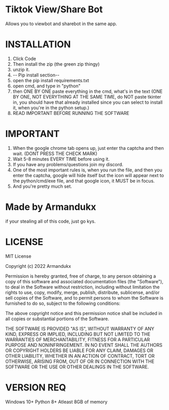 # Tiktok View/Share Bot
Allows you to viewbot and sharebot in the same app.
# INSTALLATION
1. Click Code
2. Then install the zip (the green zip thingy)
3. unzip it.
4. -- Pip install section--
5. open the pip install requirements.txt
6. open cmd, and type in "python"
7. then ONE BY ONE paste everything in the cmd, what's in the text (ONE BY ONE, NOT EVERYTHING AT THE SAME TIME, do NOT paste tkinter in, you should have that already installed since you can select to install it, when you're in the python setup.)
8. READ IMPORTANT BEFORE RUNNING THE SOFTWARE

# IMPORTANT
1. When the google chrome tab opens up, just enter tha captcha and then wait. (DONT PRESS THE CHECK MARK)
2. Wait 5-8 minutes EVERY TIME before using it.
3. If you have any problems/questions join my discord.
4. One of the most important rules is, when you run the file, and then you enter the captcha, google will hide itself but the icon will appear next to the python/cmd/exe file, and that google icon, it MUST be in focus.
5. And you're pretty much set.

# Made by Armandukx
if your stealing all of this code, just go kys.

# LICENSE
MIT License

Copyright (c) 2022 Armandukx

Permission is hereby granted, free of charge, to any person obtaining a copy
of this software and associated documentation files (the "Software"), to deal
in the Software without restriction, including without limitation the rights
to use, copy, modify, merge, publish, distribute, sublicense, and/or sell
copies of the Software, and to permit persons to whom the Software is
furnished to do so, subject to the following conditions:

The above copyright notice and this permission notice shall be included in all
copies or substantial portions of the Software.

THE SOFTWARE IS PROVIDED "AS IS", WITHOUT WARRANTY OF ANY KIND, EXPRESS OR
IMPLIED, INCLUDING BUT NOT LIMITED TO THE WARRANTIES OF MERCHANTABILITY,
FITNESS FOR A PARTICULAR PURPOSE AND NONINFRINGEMENT. IN NO EVENT SHALL THE
AUTHORS OR COPYRIGHT HOLDERS BE LIABLE FOR ANY CLAIM, DAMAGES OR OTHER
LIABILITY, WHETHER IN AN ACTION OF CONTRACT, TORT OR OTHERWISE, ARISING FROM,
OUT OF OR IN CONNECTION WITH THE SOFTWARE OR THE USE OR OTHER DEALINGS IN THE
SOFTWARE.

# VERSION REQ
Windows 10+
Python 8+
Atleast 8GB of memory
